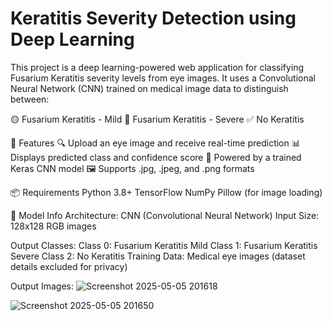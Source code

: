 # Keratitis Severity Detection using Deep Learning
This project is a deep learning-powered web application for classifying Fusarium Keratitis severity levels from eye images. It uses a Convolutional Neural Network (CNN) trained on medical image data to distinguish between:

🟡 Fusarium Keratitis - Mild
🔴 Fusarium Keratitis - Severe
✅ No Keratitis


🚀 Features
🔍 Upload an eye image and receive real-time prediction
📊 Displays predicted class and confidence score
🧠 Powered by a trained Keras CNN model
🖼️ Supports .jpg, .jpeg, and .png formats

📦 Requirements
Python 3.8+
TensorFlow
NumPy
Pillow (for image loading)

🧠 Model Info
Architecture: CNN (Convolutional Neural Network)
Input Size: 128x128 RGB images

Output Classes:
Class 0: Fusarium Keratitis Mild
Class 1: Fusarium Keratitis Severe
Class 2: No Keratitis
Training Data: Medical eye images (dataset details excluded for privacy)

Output Images:
![Screenshot 2025-05-05 201618](https://github.com/user-attachments/assets/defbe1f2-dede-4f97-8eba-b7ff13753b2b)

![Screenshot 2025-05-05 201650](https://github.com/user-attachments/assets/e43a5cce-5f54-41b2-9c20-7e81c7701cb6)

